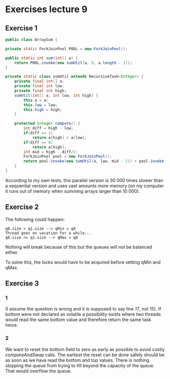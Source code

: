 # Exercises lecture 9

## Exercise 1
```java
public class ArraySum {

private static ForkJoinPool POOL = new ForkJoinPool();

public static int sum(int[] a) {
	return POOL.invoke(new sumUtil(a, 0, a.length - 1));
}

private static class sumUtil extends RecursiveTask<Integer> {
	private final int[] a;
	private final int low;
	private final int high;
	sumUtil(int[] a, int low, int high) {
		this.a = a;
		this.low = low;
		this.high = high;
	}

	protected Integer compute() {
		int diff = high - low;
		if(diff == 1)
			return a[high] + a[low];
		if(diff == 0)
			return a[high];
		int mid = high - diff/2;
		ForkJoinPool pool = new ForkJoinPool();
		return pool.invoke(new sumUtil(a, low, mid - 1)) + pool.invoke(new sumUtil(a, mid, high));	
	}
}
```
According to my own tests, this parallel version is 30 000 times slower than a sequential version and uses vast amounts more memory (on my computer it runs out of memory when summing arrays larger than 10 000).

## Exercise 2

The following could happen:

	q0.size < q1.size --> qMin = q0
	Thread goes on vacation for a while...
	q0.size >= q1.size --> qMax = q0

Nothing will break because of this but the queues will not be balanced either.

To solve this, the locks would have to be acquired before setting qMin and qMax.

## Exercise 3

### 1
(I assume the question is wrong and it is supposed to say line *17*, not 15).
If bottom were not declared as volatile a possibility exists where two threads would read the same bottom value and therefore return the same task twice.

### 2
We want to reset the bottom field to zero as early as possible to avoid costly *compareAndSwap* calls.
The earliest the reset can be done safely should be as soon as we have read the bottom and top values.
There is nothing stopping the queue from trying to fill beyond the capacity of the queue. That would overflow the queue.
